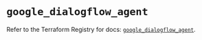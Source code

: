 # `google_dialogflow_agent`

Refer to the Terraform Registry for docs: [`google_dialogflow_agent`](https://registry.terraform.io/providers/hashicorp/google-beta/6.9.0/docs/resources/google_dialogflow_agent).
